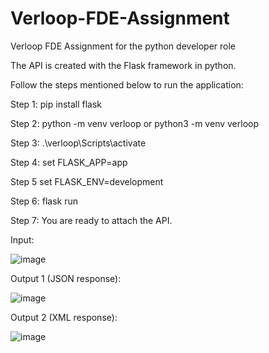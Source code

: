 # Verloop-FDE-Assignment
Verloop FDE Assignment for the python developer role



The API is created with the Flask framework in python. 

Follow the steps mentioned below to run the application:

Step 1: pip install flask

Step 2: python -m venv verloop   or python3 -m venv verloop

Step 3: .\verloop\Scripts\activate

Step 4: set FLASK_APP=app

Step 5 set FLASK_ENV=development

Step 6: flask run

Step 7: You are ready to attach the API.


Input:

![image](https://user-images.githubusercontent.com/68892257/163451467-4ab48352-d11c-4e5c-b526-816ae5e43f43.png)


Output 1 (JSON response):

![image](https://user-images.githubusercontent.com/68892257/163453610-4a2ff7e3-1265-434a-927c-df4827450527.png)



Output 2 (XML response):

![image](https://user-images.githubusercontent.com/68892257/163451611-66b8c63d-8bc0-4dc8-9e9a-ec678b52f470.png)

